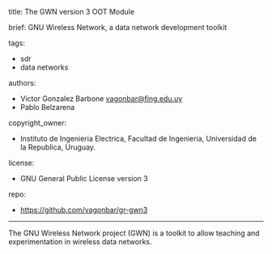 title: The GWN version 3 OOT Module

brief: GNU Wireless Network, a data network development toolkit

tags:
  - sdr
  - data networks

authors:
  - Victor Gonzalez Barbone vagonbar@fing.edu.uy
  - Pablo Belzarena

copyright_owner:
  - Instituto de Ingenieria Electrica, Facultad de Ingenieria, Universidad de la Republica, Uruguay.

license: 
  - GNU General Public License version 3

repo:
  - https://github.com/vagonbar/gr-gwn3
---
The GNU Wireless Network project (GWN) is a toolkit to allow teaching and experimentation in wireless data networks.

